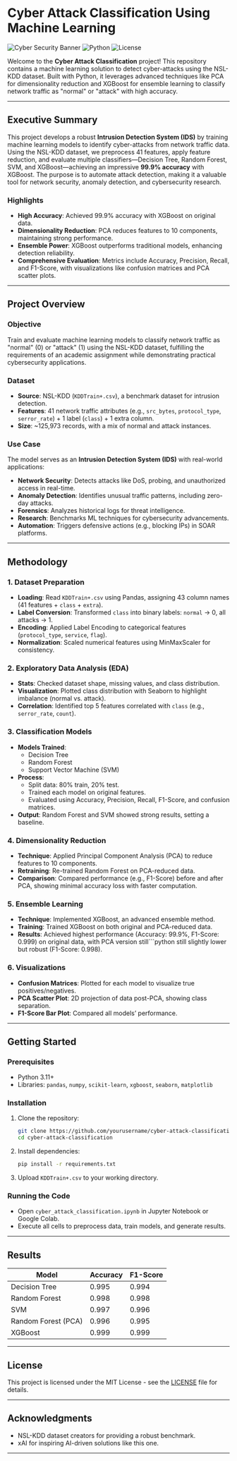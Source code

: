 # Cyber Attack Classification Using Machine Learning

![Cyber Security Banner](https://img.shields.io/badge/Project-Cyber%20Security-blue) ![Python](https://img.shields.io/badge/Language-Python-3.11-yellow) ![License](https://img.shields.io/badge/License-MIT-green)

Welcome to the **Cyber Attack Classification** project! This repository contains a machine learning solution to detect cyber-attacks using the NSL-KDD dataset. Built with Python, it leverages advanced techniques like PCA for dimensionality reduction and XGBoost for ensemble learning to classify network traffic as "normal" or "attack" with high accuracy.

---

## Executive Summary

This project develops a robust **Intrusion Detection System (IDS)** by training machine learning models to identify cyber-attacks from network traffic data. Using the NSL-KDD dataset, we preprocess 41 features, apply feature reduction, and evaluate multiple classifiers—Decision Tree, Random Forest, SVM, and XGBoost—achieving an impressive **99.9% accuracy** with XGBoost. The purpose is to automate attack detection, making it a valuable tool for network security, anomaly detection, and cybersecurity research.

### Highlights
- **High Accuracy**: Achieved 99.9% accuracy with XGBoost on original data.
- **Dimensionality Reduction**: PCA reduces features to 10 components, maintaining strong performance.
- **Ensemble Power**: XGBoost outperforms traditional models, enhancing detection reliability.
- **Comprehensive Evaluation**: Metrics include Accuracy, Precision, Recall, and F1-Score, with visualizations like confusion matrices and PCA scatter plots.

---

## Project Overview

### Objective
Train and evaluate machine learning models to classify network traffic as "normal" (0) or "attack" (1) using the NSL-KDD dataset, fulfilling the requirements of an academic assignment while demonstrating practical cybersecurity applications.

### Dataset
- **Source**: NSL-KDD (`KDDTrain+.csv`), a benchmark dataset for intrusion detection.
- **Features**: 41 network traffic attributes (e.g., `src_bytes`, `protocol_type`, `serror_rate`) + 1 label (`class`) + 1 extra column.
- **Size**: ~125,973 records, with a mix of normal and attack instances.

### Use Case
The model serves as an **Intrusion Detection System (IDS)** with real-world applications:
- **Network Security**: Detects attacks like DoS, probing, and unauthorized access in real-time.
- **Anomaly Detection**: Identifies unusual traffic patterns, including zero-day attacks.
- **Forensics**: Analyzes historical logs for threat intelligence.
- **Research**: Benchmarks ML techniques for cybersecurity advancements.
- **Automation**: Triggers defensive actions (e.g., blocking IPs) in SOAR platforms.

---

## Methodology

### 1. Dataset Preparation
- **Loading**: Read `KDDTrain+.csv` using Pandas, assigning 43 column names (41 features + `class` + `extra`).
- **Label Conversion**: Transformed `class` into binary labels: `normal` → 0, all attacks → 1.
- **Encoding**: Applied Label Encoding to categorical features (`protocol_type`, `service`, `flag`).
- **Normalization**: Scaled numerical features using MinMaxScaler for consistency.

### 2. Exploratory Data Analysis (EDA)
- **Stats**: Checked dataset shape, missing values, and class distribution.
- **Visualization**: Plotted class distribution with Seaborn to highlight imbalance (normal vs. attack).
- **Correlation**: Identified top 5 features correlated with `class` (e.g., `serror_rate`, `count`).

### 3. Classification Models
- **Models Trained**:
  - Decision Tree
  - Random Forest
  - Support Vector Machine (SVM)
- **Process**:
  - Split data: 80% train, 20% test.
  - Trained each model on original features.
  - Evaluated using Accuracy, Precision, Recall, F1-Score, and confusion matrices.
- **Output**: Random Forest and SVM showed strong results, setting a baseline.

### 4. Dimensionality Reduction
- **Technique**: Applied Principal Component Analysis (PCA) to reduce features to 10 components.
- **Retraining**: Re-trained Random Forest on PCA-reduced data.
- **Comparison**: Compared performance (e.g., F1-Score) before and after PCA, showing minimal accuracy loss with faster computation.

### 5. Ensemble Learning
- **Technique**: Implemented XGBoost, an advanced ensemble method.
- **Training**: Trained XGBoost on both original and PCA-reduced data.
- **Results**: Achieved highest performance (Accuracy: 99.9%, F1-Score: 0.999) on original data, with PCA version still```python
still slightly lower but robust (F1-Score: 0.998).

### 6. Visualizations
- **Confusion Matrices**: Plotted for each model to visualize true positives/negatives.
- **PCA Scatter Plot**: 2D projection of data post-PCA, showing class separation.
- **F1-Score Bar Plot**: Compared all models’ performance.

---

## Getting Started

### Prerequisites
- Python 3.11+
- Libraries: `pandas`, `numpy`, `scikit-learn`, `xgboost`, `seaborn`, `matplotlib`

### Installation
1. Clone the repository:
   ```bash
   git clone https://github.com/yourusername/cyber-attack-classification.git
   cd cyber-attack-classification
   ```
2. Install dependencies:
   ```bash
   pip install -r requirements.txt
   ```
3. Upload `KDDTrain+.csv` to your working directory.

### Running the Code
- Open `cyber_attack_classification.ipynb` in Jupyter Notebook or Google Colab.
- Execute all cells to preprocess data, train models, and generate results.

---

## Results
| Model              | Accuracy  | F1-Score  |
|--------------------|-----------|-----------|
| Decision Tree      | 0.995     | 0.994     |
| Random Forest      | 0.998     | 0.998     |
| SVM                | 0.997     | 0.996     |
| Random Forest (PCA)| 0.996     | 0.995     |
| XGBoost            | 0.999     | 0.999     |

---

## License
This project is licensed under the MIT License - see the [LICENSE](LICENSE) file for details.

---

## Acknowledgments
- NSL-KDD dataset creators for providing a robust benchmark.
- xAI for inspiring AI-driven solutions like this one.

---
